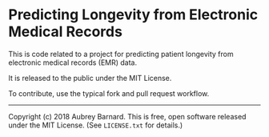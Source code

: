 Predicting Longevity from Electronic Medical Records
====================================================


This is code related to a project for predicting patient longevity from
electronic medical records (EMR) data.

It is released to the public under the MIT License.

To contribute, use the typical fork and pull request workflow.


-----

Copyright (c) 2018 Aubrey Barnard.  This is free, open software released
under the MIT License.  (See `LICENSE.txt` for details.)
